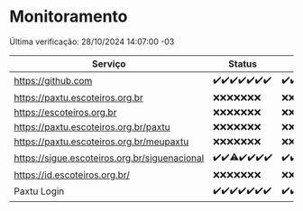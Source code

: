 # Monitoramento

Última verificação: 28/10/2024 14:07:00 -03

|Serviço|Status|Últimas 24h|
|---|---|---|
|https://github.com|<span title="2024-10-21: OK=23">✔️</span><span title="2024-10-22: OK=23">✔️</span><span title="2024-10-23: OK=23">✔️</span><span title="2024-10-24: OK=23">✔️</span><span title="2024-10-25: OK=23">✔️</span><span title="2024-10-26: OK=23">✔️</span><span title="2024-10-27: OK=17">✔️</span>|<span title="27/10/2024 15:09:00 -03 : 200">✔️</span><span title="27/10/2024 16:07:00 -03 : 200">✔️</span><span title="27/10/2024 17:08:00 -03 : 200">✔️</span><span title="27/10/2024 18:07:00 -03 : 200">✔️</span><span title="27/10/2024 19:08:00 -03 : 200">✔️</span><span title="27/10/2024 20:09:00 -03 : 200">✔️</span><span title="27/10/2024 21:42:00 -03 : 200">✔️</span><span title="27/10/2024 23:15:00 -03 : 200">✔️</span><span title="28/10/2024 00:19:00 -03 : 200">✔️</span><span title="28/10/2024 01:11:00 -03 : 200">✔️</span><span title="28/10/2024 02:09:00 -03 : 200">✔️</span><span title="28/10/2024 03:12:00 -03 : 200">✔️</span><span title="28/10/2024 04:09:00 -03 : 200">✔️</span><span title="28/10/2024 05:12:00 -03 : 200">✔️</span><span title="28/10/2024 06:09:00 -03 : 200">✔️</span><span title="28/10/2024 07:09:00 -03 : 200">✔️</span><span title="28/10/2024 08:07:00 -03 : 200">✔️</span><span title="28/10/2024 09:16:00 -03 : 200">✔️</span><span title="28/10/2024 10:18:00 -03 : 200">✔️</span><span title="28/10/2024 11:08:00 -03 : 200">✔️</span><span title="28/10/2024 12:09:00 -03 : 200">✔️</span><span title="28/10/2024 13:10:00 -03 : 200">✔️</span><span title="28/10/2024 14:07:00 -03 : 200">✔️</span>|
|https://paxtu.escoteiros.org.br|<span title="2024-10-21: Falhas=23">❌</span><span title="2024-10-22: Falhas=23">❌</span><span title="2024-10-23: Falhas=23">❌</span><span title="2024-10-24: Falhas=23">❌</span><span title="2024-10-25: Falhas=23">❌</span><span title="2024-10-26: Falhas=23">❌</span><span title="2024-10-27: Falhas=17">❌</span>|<span title="27/10/2024 15:09:00 -03 : 403">❌</span><span title="27/10/2024 16:07:00 -03 : 403">❌</span><span title="27/10/2024 17:08:00 -03 : 403">❌</span><span title="27/10/2024 18:07:00 -03 : 403">❌</span><span title="27/10/2024 19:08:00 -03 : 403">❌</span><span title="27/10/2024 20:09:00 -03 : 403">❌</span><span title="27/10/2024 21:42:00 -03 : 403">❌</span><span title="27/10/2024 23:15:00 -03 : 403">❌</span><span title="28/10/2024 00:19:00 -03 : 403">❌</span><span title="28/10/2024 01:11:00 -03 : 403">❌</span><span title="28/10/2024 02:09:00 -03 : 403">❌</span><span title="28/10/2024 03:12:00 -03 : 403">❌</span><span title="28/10/2024 04:09:00 -03 : 403">❌</span><span title="28/10/2024 05:12:00 -03 : 403">❌</span><span title="28/10/2024 06:09:00 -03 : 403">❌</span><span title="28/10/2024 07:09:00 -03 : 403">❌</span><span title="28/10/2024 08:07:00 -03 : 403">❌</span><span title="28/10/2024 09:16:00 -03 : 403">❌</span><span title="28/10/2024 10:18:00 -03 : 403">❌</span><span title="28/10/2024 11:08:00 -03 : 403">❌</span><span title="28/10/2024 12:09:00 -03 : 403">❌</span><span title="28/10/2024 13:10:00 -03 : 403">❌</span><span title="28/10/2024 14:07:00 -03 : 403">❌</span>|
|https://escoteiros.org.br|<span title="2024-10-21: Falhas=23">❌</span><span title="2024-10-22: Falhas=23">❌</span><span title="2024-10-23: Falhas=23">❌</span><span title="2024-10-24: Falhas=23">❌</span><span title="2024-10-25: Falhas=23">❌</span><span title="2024-10-26: Falhas=23">❌</span><span title="2024-10-27: Falhas=17">❌</span>|<span title="27/10/2024 15:09:00 -03 : 403">❌</span><span title="27/10/2024 16:07:00 -03 : 403">❌</span><span title="27/10/2024 17:08:00 -03 : 403">❌</span><span title="27/10/2024 18:07:00 -03 : 403">❌</span><span title="27/10/2024 19:08:00 -03 : 403">❌</span><span title="27/10/2024 20:09:00 -03 : 403">❌</span><span title="27/10/2024 21:42:00 -03 : 403">❌</span><span title="27/10/2024 23:15:00 -03 : 403">❌</span><span title="28/10/2024 00:19:00 -03 : 403">❌</span><span title="28/10/2024 01:11:00 -03 : 403">❌</span><span title="28/10/2024 02:09:00 -03 : 403">❌</span><span title="28/10/2024 03:12:00 -03 : 403">❌</span><span title="28/10/2024 04:09:00 -03 : 403">❌</span><span title="28/10/2024 05:12:00 -03 : 403">❌</span><span title="28/10/2024 06:09:00 -03 : 403">❌</span><span title="28/10/2024 07:09:00 -03 : 403">❌</span><span title="28/10/2024 08:07:00 -03 : 403">❌</span><span title="28/10/2024 09:16:00 -03 : 403">❌</span><span title="28/10/2024 10:18:00 -03 : 403">❌</span><span title="28/10/2024 11:08:00 -03 : 403">❌</span><span title="28/10/2024 12:09:00 -03 : 403">❌</span><span title="28/10/2024 13:10:00 -03 : 403">❌</span><span title="28/10/2024 14:07:00 -03 : 403">❌</span>|
|https://paxtu.escoteiros.org.br/paxtu|<span title="2024-10-21: Falhas=23">❌</span><span title="2024-10-22: Falhas=23">❌</span><span title="2024-10-23: Falhas=23">❌</span><span title="2024-10-24: Falhas=23">❌</span><span title="2024-10-25: Falhas=23">❌</span><span title="2024-10-26: Falhas=23">❌</span><span title="2024-10-27: Falhas=17">❌</span>|<span title="27/10/2024 15:09:00 -03 : 403">❌</span><span title="27/10/2024 16:07:00 -03 : 403">❌</span><span title="27/10/2024 17:08:00 -03 : 403">❌</span><span title="27/10/2024 18:07:00 -03 : 403">❌</span><span title="27/10/2024 19:08:00 -03 : 403">❌</span><span title="27/10/2024 20:09:00 -03 : 403">❌</span><span title="27/10/2024 21:42:00 -03 : 403">❌</span><span title="27/10/2024 23:15:00 -03 : 403">❌</span><span title="28/10/2024 00:19:00 -03 : 403">❌</span><span title="28/10/2024 01:11:00 -03 : 403">❌</span><span title="28/10/2024 02:09:00 -03 : 403">❌</span><span title="28/10/2024 03:13:00 -03 : 403">❌</span><span title="28/10/2024 04:09:00 -03 : 403">❌</span><span title="28/10/2024 05:12:00 -03 : 403">❌</span><span title="28/10/2024 06:09:00 -03 : 403">❌</span><span title="28/10/2024 07:09:00 -03 : 403">❌</span><span title="28/10/2024 08:07:00 -03 : 403">❌</span><span title="28/10/2024 09:16:00 -03 : 403">❌</span><span title="28/10/2024 10:18:00 -03 : 403">❌</span><span title="28/10/2024 11:08:00 -03 : 403">❌</span><span title="28/10/2024 12:09:00 -03 : 403">❌</span><span title="28/10/2024 13:10:00 -03 : 403">❌</span><span title="28/10/2024 14:07:00 -03 : 403">❌</span>|
|https://paxtu.escoteiros.org.br/meupaxtu|<span title="2024-10-21: Falhas=23">❌</span><span title="2024-10-22: Falhas=23">❌</span><span title="2024-10-23: Falhas=23">❌</span><span title="2024-10-24: Falhas=23">❌</span><span title="2024-10-25: Falhas=23">❌</span><span title="2024-10-26: Falhas=23">❌</span><span title="2024-10-27: Falhas=17">❌</span>|<span title="27/10/2024 15:09:00 -03 : 403">❌</span><span title="27/10/2024 16:07:00 -03 : 403">❌</span><span title="27/10/2024 17:08:00 -03 : 403">❌</span><span title="27/10/2024 18:07:00 -03 : 403">❌</span><span title="27/10/2024 19:08:00 -03 : 403">❌</span><span title="27/10/2024 20:09:00 -03 : 403">❌</span><span title="27/10/2024 21:42:00 -03 : 403">❌</span><span title="27/10/2024 23:15:00 -03 : 403">❌</span><span title="28/10/2024 00:19:00 -03 : 403">❌</span><span title="28/10/2024 01:11:00 -03 : 403">❌</span><span title="28/10/2024 02:09:00 -03 : 403">❌</span><span title="28/10/2024 03:13:00 -03 : 403">❌</span><span title="28/10/2024 04:09:00 -03 : 403">❌</span><span title="28/10/2024 05:12:00 -03 : 403">❌</span><span title="28/10/2024 06:09:00 -03 : 403">❌</span><span title="28/10/2024 07:09:00 -03 : 403">❌</span><span title="28/10/2024 08:07:00 -03 : 403">❌</span><span title="28/10/2024 09:16:00 -03 : 403">❌</span><span title="28/10/2024 10:18:00 -03 : 403">❌</span><span title="28/10/2024 11:08:00 -03 : 403">❌</span><span title="28/10/2024 12:09:00 -03 : 403">❌</span><span title="28/10/2024 13:10:00 -03 : 403">❌</span><span title="28/10/2024 14:07:00 -03 : 403">❌</span>|
|https://sigue.escoteiros.org.br/siguenacional|<span title="2024-10-21: OK=23">✔️</span><span title="2024-10-22: OK=23">✔️</span><span title="2024-10-23: OK=22, Falhas=1">⚠️</span><span title="2024-10-24: OK=23">✔️</span><span title="2024-10-25: OK=23">✔️</span><span title="2024-10-26: OK=23">✔️</span><span title="2024-10-27: OK=17">✔️</span>|<span title="27/10/2024 15:09:00 -03 : 200">✔️</span><span title="27/10/2024 16:07:00 -03 : 200">✔️</span><span title="27/10/2024 17:08:00 -03 : 502">❌</span><span title="27/10/2024 18:07:00 -03 : 200">✔️</span><span title="27/10/2024 19:08:00 -03 : 200">✔️</span><span title="27/10/2024 20:09:00 -03 : 200">✔️</span><span title="27/10/2024 21:42:00 -03 : 200">✔️</span><span title="27/10/2024 23:15:00 -03 : 200">✔️</span><span title="28/10/2024 00:19:00 -03 : 200">✔️</span><span title="28/10/2024 01:11:00 -03 : 200">✔️</span><span title="28/10/2024 02:09:00 -03 : 200">✔️</span><span title="28/10/2024 03:13:00 -03 : 200">✔️</span><span title="28/10/2024 04:09:00 -03 : 200">✔️</span><span title="28/10/2024 05:12:00 -03 : 200">✔️</span><span title="28/10/2024 06:09:00 -03 : 200">✔️</span><span title="28/10/2024 07:09:00 -03 : 200">✔️</span><span title="28/10/2024 08:07:00 -03 : 200">✔️</span><span title="28/10/2024 09:16:00 -03 : 200">✔️</span><span title="28/10/2024 10:18:00 -03 : 200">✔️</span><span title="28/10/2024 11:08:00 -03 : 200">✔️</span><span title="28/10/2024 12:09:00 -03 : 200">✔️</span><span title="28/10/2024 13:10:00 -03 : 200">✔️</span><span title="28/10/2024 14:07:00 -03 : 200">✔️</span>|
|https://id.escoteiros.org.br/|<span title="2024-10-21: Falhas=23">❌</span><span title="2024-10-22: Falhas=23">❌</span><span title="2024-10-23: Falhas=23">❌</span><span title="2024-10-24: Falhas=23">❌</span><span title="2024-10-25: Falhas=23">❌</span><span title="2024-10-26: Falhas=23">❌</span><span title="2024-10-27: Falhas=17">❌</span>|<span title="27/10/2024 15:09:00 -03 : 403">❌</span><span title="27/10/2024 16:07:00 -03 : 403">❌</span><span title="27/10/2024 17:08:00 -03 : 403">❌</span><span title="27/10/2024 18:07:00 -03 : 403">❌</span><span title="27/10/2024 19:08:00 -03 : 403">❌</span><span title="27/10/2024 20:09:00 -03 : 403">❌</span><span title="27/10/2024 21:42:00 -03 : 403">❌</span><span title="27/10/2024 23:15:00 -03 : 403">❌</span><span title="28/10/2024 00:19:00 -03 : 403">❌</span><span title="28/10/2024 01:11:00 -03 : 403">❌</span><span title="28/10/2024 02:09:00 -03 : 403">❌</span><span title="28/10/2024 03:13:00 -03 : 403">❌</span><span title="28/10/2024 04:09:00 -03 : 403">❌</span><span title="28/10/2024 05:12:00 -03 : 403">❌</span><span title="28/10/2024 06:09:00 -03 : 403">❌</span><span title="28/10/2024 07:09:00 -03 : 403">❌</span><span title="28/10/2024 08:07:00 -03 : 403">❌</span><span title="28/10/2024 09:16:00 -03 : 403">❌</span><span title="28/10/2024 10:18:00 -03 : 403">❌</span><span title="28/10/2024 11:08:00 -03 : 403">❌</span><span title="28/10/2024 12:09:00 -03 : 403">❌</span><span title="28/10/2024 13:10:00 -03 : 403">❌</span><span title="28/10/2024 14:07:00 -03 : 403">❌</span>|
|Paxtu Login|<span title="2024-10-21: OK=23">✔️</span><span title="2024-10-22: OK=23">✔️</span><span title="2024-10-23: OK=23">✔️</span><span title="2024-10-24: OK=23">✔️</span><span title="2024-10-25: OK=23">✔️</span><span title="2024-10-26: OK=23">✔️</span><span title="2024-10-27: OK=17">✔️</span>|<span title="27/10/2024 15:09:00 -03 : 200">✔️</span><span title="27/10/2024 16:07:00 -03 : 200">✔️</span><span title="27/10/2024 17:08:00 -03 : 502">❌</span><span title="27/10/2024 18:07:00 -03 : 200">✔️</span><span title="27/10/2024 19:08:00 -03 : 200">✔️</span><span title="27/10/2024 20:09:00 -03 : 200">✔️</span><span title="27/10/2024 21:42:00 -03 : 200">✔️</span><span title="27/10/2024 23:15:00 -03 : 200">✔️</span><span title="28/10/2024 00:19:00 -03 : 200">✔️</span><span title="28/10/2024 01:11:00 -03 : 200">✔️</span><span title="28/10/2024 02:09:00 -03 : 200">✔️</span><span title="28/10/2024 03:13:00 -03 : 200">✔️</span><span title="28/10/2024 04:09:00 -03 : 200">✔️</span><span title="28/10/2024 05:12:00 -03 : 200">✔️</span><span title="28/10/2024 06:09:00 -03 : 200">✔️</span><span title="28/10/2024 07:09:00 -03 : 200">✔️</span><span title="28/10/2024 08:07:00 -03 : 200">✔️</span><span title="28/10/2024 09:16:00 -03 : 200">✔️</span><span title="28/10/2024 10:18:00 -03 : 200">✔️</span><span title="28/10/2024 11:08:00 -03 : 200">✔️</span><span title="28/10/2024 12:09:00 -03 : 200">✔️</span><span title="28/10/2024 13:10:00 -03 : 200">✔️</span><span title="28/10/2024 14:07:00 -03 : 200">✔️</span>|
